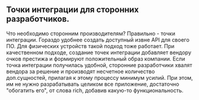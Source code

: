## Точки интеграции для сторонних разработчиков.
Что необходимо сторонним производителям? Правильно - точки интеграции. Гораздо удобнее создать доступный извне API для своего ПО. Для физических устройств такой подход тоже работает.
При качественном подходе, создание точек интеграции добавляет вендору очков престижа и формируют положительный образ компании. 
Если точка интеграции получилась удобной, сторонние разработчики хвалят вендора за решение и производят несчетное количество доп.сущностей, прилагая к этому процессу минимум усилий.
При этом, им не нужно разрабатывать целиком все приложение, достаточно "обогатить его", от слова rich, добавив какую-то функциональность.